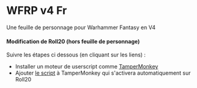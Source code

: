 # WFRP v4 Fr
 Une feuille de personnage pour Warhammer Fantasy en V4
 

#### Modification de Roll20 (hors feuille de personnage)

Suivre les étapes ci dessous (en cliquant sur les liens) :

* Installer un moteur de userscript comme [TamperMonkey](https://chrome.google.com/webstore/detail/tampermonkey/dhdgffkkebhmkfjojejmpbldmpobfkfo)
* Ajouter  [le script](https://raw.githubusercontent.com/TheDjull/WFRP-v4-Fr/master/TamperMonkey/WFRP4_fr.user.js) à TamperMonkey qui s'activera automatiquement sur Roll20



